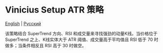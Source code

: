 # Vinicius Setup ATR 策略
[English](README.md) | [Русский](README_ru.md)

该策略结合 SuperTrend 方向、RSI 和成交量来寻找强劲的动量K线。当价格位于 SuperTrend 之上、K线实体大于 ATR 阈值、成交量高于平均值且 RSI 低于 70 时做多；当条件相反且 RSI 高于 30 时做空。
